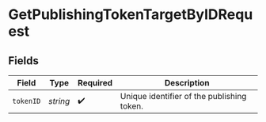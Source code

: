 # GetPublishingTokenTargetByIDRequest


## Fields

| Field                                      | Type                                       | Required                                   | Description                                |
| ------------------------------------------ | ------------------------------------------ | ------------------------------------------ | ------------------------------------------ |
| `tokenID`                                  | *string*                                   | :heavy_check_mark:                         | Unique identifier of the publishing token. |